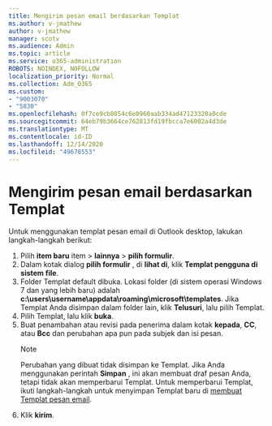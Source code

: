 ```yaml
---
title: Mengirim pesan email berdasarkan Templat
ms.author: v-jmathew
author: v-jmathew
manager: scotv
ms.audience: Admin
ms.topic: article
ms.service: o365-administration
ROBOTS: NOINDEX, NOFOLLOW
localization_priority: Normal
ms.collection: Adm_O365
ms.custom:
- "9003070"
- "5830"
ms.openlocfilehash: 0f7ce9cb8054c6e0960aab334ad47123320a0cde
ms.sourcegitcommit: 64eb79b3664ce762813fd19fbcca7e6002a4d3de
ms.translationtype: MT
ms.contentlocale: id-ID
ms.lasthandoff: 12/14/2020
ms.locfileid: "49678553"
---
```

# <a name="send-an-email-message-based-on-a-template"></a>Mengirim pesan email berdasarkan Templat

Untuk menggunakan templat pesan email di Outlook desktop, lakukan langkah-langkah berikut:

1. Pilih **item baru** item  >  **lainnya**  >  **pilih formulir**.
2. Dalam kotak dialog **pilih formulir** , di **lihat di**, klik **Templat pengguna di sistem file**.
3. Folder Templat default dibuka. Lokasi folder (di sistem operasi Windows 7 dan yang lebih baru) adalah **c:\users\username\appdata\roaming\microsoft\templates**. Jika Templat Anda disimpan dalam folder lain, klik **Telusuri**, lalu pilih Templat.
4. Pilih Templat, lalu klik **buka**.
5. Buat penambahan atau revisi pada penerima dalam kotak **kepada**, **CC**, atau **Bcc** dan perubahan apa pun pada subjek dan isi pesan.
    > [!NOTE]
    > Perubahan yang dibuat tidak disimpan ke Templat. Jika Anda menggunakan perintah **Simpan** , ini akan membuat draf pesan Anda, tetapi tidak akan memperbarui Templat. Untuk memperbarui Templat, ikuti langkah-langkah untuk menyimpan Templat baru di [membuat Templat pesan email](https://support.microsoft.com/office/create-an-email-message-template-43ec7142-4dd0-4351-8727-bd0977b6b2d1).
6. Klik **kirim**.
